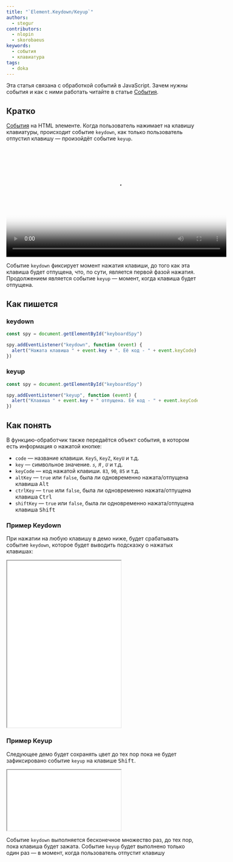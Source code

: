 ```yaml
---
title: "`Element.Keydown/Keyup`"
authors:
  - stegur
contributors:
  - nlopin
  - skorobaeus
keywords:
  - события
  - клавиатура
tags:
  - doka
---
```


Эта статья связана с обработкой событий в JavaScript. Зачем нужны события и как с ними работать читайте в статье [События](/js/events).

## Кратко

[События](/js/events) на HTML элементе. Когда пользователь нажимает на клавишу клавиатуры, происходит событие `keydown`, как только пользователь отпустил клавишу — произойдёт событие `keyup`.

<video controls width="580" poster="images/poster.png">
  <source src="video/1.mp4" type="video/mp4">
</video>

Событие `keydown` фиксирует момент нажатия клавиши, до того как эта клавиша будет отпущена, что, по сути, является первой фазой нажатия. Продолжением является событие `keyup` — момент, когда клавиша будет отпущена.

## Как пишется

### keydown

```js
const spy = document.getElementById("keyboardSpy")

spy.addEventListener("keydown", function (event) {
  alert("Нажата клавиша " + event.key + ". Её код - " + event.keyCode)
})
```

### keyup

```js
const spy = document.getElementById("keyboardSpy")

spy.addEventListener("keyup", function (event) {
  alert("Клавиша " + event.key + " отпущена. Её код - " + event.keyCode)
})
```

## Как понять

В функцию-обработчик также передаётся объект события, в котором есть информация о нажатой кнопке:

- `code` — название клавиши. `KeyS`, `KeyZ`, `KeyU` и т.д.
- `key` — символьное значение. *`s`, `Я` , `U`* и т.д.
- `keyCode` — код нажатой клавиши. `83`*,* `90`*,* `85` и т.д.
- `altKey` — `true` или `false`, была ли одновременно нажата/отпущена клавиша <kbd>Alt</kbd>
- `ctrlKey` — `true` или `false`, была ли одновременно нажата/отпущена клавиша <kbd>Ctrl</kbd>
- `shiftKey` — `true` или `false`, была ли одновременно нажата/отпущена клавиша <kbd>Shift</kbd>

### Пример Keydown

При нажатии на любую клавишу в демо ниже, будет срабатывать событие `keydown`, которое будет выводить подсказку о нажатых клавишах:

<iframe title="Подсказки о нажатой клавише при событии keydown — Element.Keydown/Keyup — Дока" src="demos/keydown/" height="440"></iframe>

### Пример Keyup

Следующее демо будет сохранять цвет до тех пор пока не будет зафиксировано событие `keyup` на клавише <kbd>Shift</kbd>.

<iframe title="Событие keyup — Element.Keydown/Keyup — Дока" src="demos/keyup/" height="160"></iframe>

Событие `keydown` выполняется бесконечное множество раз, до тех пор, пока клавиша будет зажата. Событие `keyup` будет выполнено только один раз — в момент, когда пользователь отпустит клавишу
